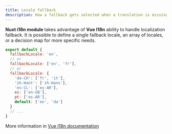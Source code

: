 ```yaml
---
title: Locale fallback
description: How a fallback gets selected when a translation is missing.
---
```


**Nuxt i18n module** takes advantage of **Vue I18n** ability to handle localization fallback. It is possible to define a single fallback locale, an array of locales,
or a decision map for more specific needs.

```js [i18n.config.ts]
export default {
  fallbackLocale: 'en',
  // or
  fallbackLocale: ['en', 'fr'],
  // or
  fallbackLocale: {
    'de-CH': ['fr', 'it'],
    'zh-Hant': ['zh-Hans'],
    'es-CL': ['es-AR'],
    es: ['en-GB'],
    pt: ['es-AR'],
    default: ['en', 'da']
  }
  // ...
}
```

More information in [Vue I18n documentation](https://vue-i18n.intlify.dev/guide/essentials/fallback.html)

